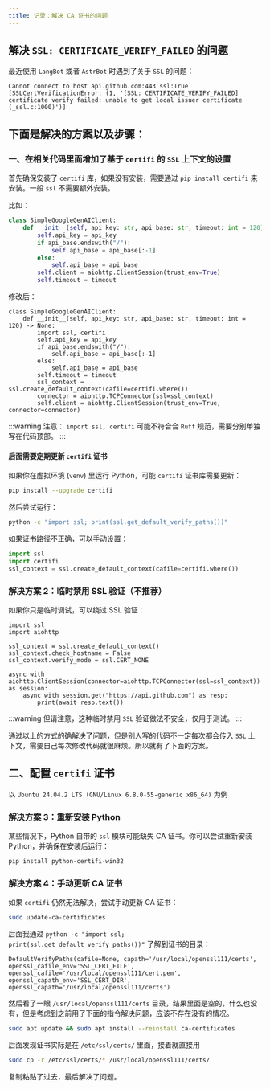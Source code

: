 ```yaml
---
title: 记录：解决 CA 证书的问题
---
```


## 解决 `SSL: CERTIFICATE_VERIFY_FAILED` 的问题

最近使用 `LangBot` 或者 `AstrBot` 时遇到了关于 `SSL` 的问题：

```log
Cannot connect to host api.github.com:443 ssl:True [SSLCertVerificationError: (1, '[SSL: CERTIFICATE_VERIFY_FAILED] certificate verify failed: unable to get local issuer certificate (_ssl.c:1000)')]
```

## 下面是解决的方案以及步骤：

### 一、在相关代码里面增加了基于 `certifi` 的 `SSL` 上下文的设置

首先确保安装了 `certifi` 库，如果没有安装，需要通过 `pip install certifi` 来安装。一般 `ssl` 不需要额外安装。

比如：

```python
class SimpleGoogleGenAIClient:
    def __init__(self, api_key: str, api_base: str, timeout: int = 120) -> None:
        self.api_key = api_key
        if api_base.endswith("/"):
            self.api_base = api_base[:-1]
        else:
            self.api_base = api_base
        self.client = aiohttp.ClientSession(trust_env=True)
        self.timeout = timeout

```

修改后：

```python{3-4}
class SimpleGoogleGenAIClient:
    def __init__(self, api_key: str, api_base: str, timeout: int = 120) -> None:
        import ssl, certifi                                                        
        self.api_key = api_key
        if api_base.endswith("/"):
            self.api_base = api_base[:-1]
        else:
            self.api_base = api_base
        self.timeout = timeout
        ssl_context = ssl.create_default_context(cafile=certifi.where())           
        connector = aiohttp.TCPConnector(ssl=ssl_context)                          
        self.client = aiohttp.ClientSession(trust_env=True, connector=connector)
```

:::warning
注意： `import ssl, certifi` 可能不符合合 `Ruff` 规范，需要分别单独写在代码顶部。
:::

#### 后面需要定期更新 `certifi` 证书

如果你在虚拟环境 (`venv`) 里运行 Python，可能 `certifi` 证书库需要更新：
```bash
pip install --upgrade certifi
```

然后尝试运行：
```bash
python -c "import ssl; print(ssl.get_default_verify_paths())"
```
如果证书路径不正确，可以手动设置：
```python
import ssl
import certifi
ssl_context = ssl.create_default_context(cafile=certifi.where())
```

### 解决方案 2：临时禁用 SSL 验证（不推荐）

如果你只是临时调试，可以绕过 SSL 验证：

```python{4-6}
import ssl
import aiohttp

ssl_context = ssl.create_default_context()
ssl_context.check_hostname = False
ssl_context.verify_mode = ssl.CERT_NONE

async with aiohttp.ClientSession(connector=aiohttp.TCPConnector(ssl=ssl_context)) as session:
    async with session.get("https://api.github.com") as resp:
        print(await resp.text())
```
:::warning
但请注意，这种临时禁用 `SSL` 验证做法不安全，仅用于测试。
:::


通过以上的方式的确解决了问题，但是别人写的代码不一定每次都会传入 `SSL` 上下文，需要自己每次修改代码就很麻烦。所以就有了下面的方案。

## 二、配置 `certifi` 证书

以 `Ubuntu 24.04.2 LTS (GNU/Linux 6.8.0-55-generic x86_64)` 为例


### 解决方案 3：重新安装 Python

某些情况下，Python 自带的 `ssl` 模块可能缺失 CA 证书。你可以尝试重新安装 Python，并确保在安装后运行：
```bash
pip install python-certifi-win32
```

### 解决方案 4：手动更新 CA 证书

如果 `certifi` 仍然无法解决，尝试手动更新 CA 证书：
```bash
sudo update-ca-certificates
```


后面我通过 `python -c "import ssl; print(ssl.get_default_verify_paths())"` 了解到证书的目录：

```log
DefaultVerifyPaths(cafile=None, capath='/usr/local/openssl111/certs', openssl_cafile_env='SSL_CERT_FILE', openssl_cafile='/usr/local/openssl111/cert.pem', openssl_capath_env='SSL_CERT_DIR', openssl_capath='/usr/local/openssl111/certs')
```

然后看了一眼 `/usr/local/openssl111/certs` 目录，结果里面是空的，什么也没有，但是考虑到之前用了下面的指令解决问题，应该不存在没有的情况。 

```bash
sudo apt update && sudo apt install --reinstall ca-certificates
```

后面发现证书实际是在 `/etc/ssl/certs/` 里面，接着就直接用

```bash
sudo cp -r /etc/ssl/certs/* /usr/local/openssl111/certs/
```

复制粘贴了过去，最后解决了问题。
